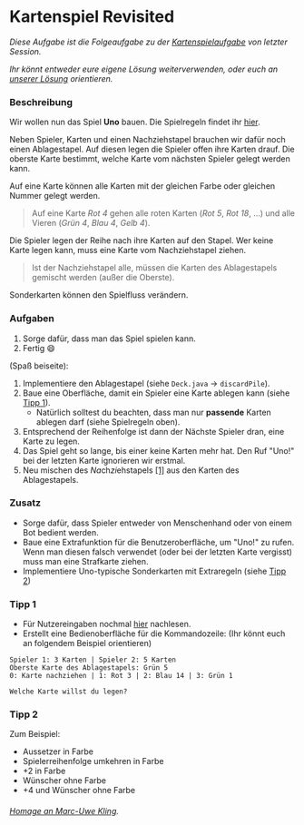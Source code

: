 # Kartenspiel Revisited

*Diese Aufgabe ist die Folgeaufgabe zu der [Kartenspielaufgabe](https://pibebtol.github.io/java-lessons/exercises/13Kartenspiel) von letzter Session.*

*Ihr könnt entweder eure eigene Lösung weiterverwenden, oder euch an [unserer Lösung](https://github.com/pibebtol/java-lessons/tree/master/exercises/solutions/12Kartenspiel) orientieren.*

### Beschreibung
Wir wollen nun das Spiel **Uno** bauen. Die Spielregeln findet ihr [hier](https://www.uno-kartenspiel.de/spielregeln/).

Neben Spieler, Karten und einen Nachziehstapel brauchen wir dafür noch einen Ablagestapel.
Auf diesen legen die Spieler offen ihre Karten drauf. Die oberste Karte bestimmt, welche Karte vom nächsten Spieler gelegt werden kann.

Auf eine Karte können alle Karten mit der gleichen Farbe oder gleichen Nummer gelegt werden.
> Auf eine Karte *Rot 4* gehen alle roten Karten (*Rot 5*, *Rot 18*, …) und alle Vieren (*Grün 4*, *Blau 4*, *Gelb 4*).

Die Spieler legen der Reihe nach ihre Karten auf den Stapel. Wer keine Karte legen kann, muss eine Karte vom Nachziehstapel ziehen.
> Ist der Nachziehstapel alle, müssen die Karten des Ablagestapels gemischt werden (außer die Oberste).

Sonderkarten können den Spielfluss verändern.

### Aufgaben
1. Sorge dafür, dass man das Spiel spielen kann.
1. Fertig :smile:

(Spaß beiseite):
1. Implementiere den Ablagestapel (siehe `Deck.java` -> `discardPile`).
1. Baue eine Oberfläche, damit ein Spieler eine Karte ablegen kann (siehe [Tipp 1](#tipp-1)).
    - Natürlich solltest du beachten, dass man nur **passende** Karten ablegen darf (siehe Spielregeln oben).
3. Entsprechend der Reihenfolge ist dann der Nächste Spieler dran, eine Karte zu legen.
4. Das Spiel geht so lange, bis einer keine Karten mehr hat. Den Ruf "Uno!" bei der letzten Karte ignorieren wir erstmal.
5. Neu mischen des *Na*ch*zi*ehstapels [[1]](#homage-an-mark-uwe-kling) aus den Karten des Ablagestapels.

### Zusatz
- Sorge dafür, dass Spieler entweder von Menschenhand oder von einem Bot bedient werden.
- Baue eine Extrafunktion für die Benutzeroberfläche, um "Uno!" zu rufen. Wenn man diesen falsch verwendet (oder bei der letzten Karte vergisst) muss man eine Strafkarte ziehen.
- Implementiere Uno-typische Sonderkarten mit Extraregeln (siehe [Tipp 2](#tipp-2))

### Tipp 1
* Für Nutzereingaben nochmal [hier](http://alvinalexander.com/java/edu/pj/pj010005) nachlesen.
* Erstellt eine Bedienoberfläche für die Kommandozeile:
(Ihr könnt euch an folgendem Beispiel orientieren)

```
Spieler 1: 3 Karten | Spieler 2: 5 Karten 
Oberste Karte des Ablagestapels: Grün 5
0: Karte nachziehen | 1: Rot 3 | 2: Blau 14 | 3: Grün 1

Welche Karte willst du legen?
```

### Tipp 2
Zum Beispiel:
* Aussetzer in Farbe
* Spielerreihenfolge umkehren in Farbe
* +2 in Farbe
* Wünscher ohne Farbe
* +4 und Wünscher ohne Farbe

###### [*Homage an Marc-Uwe Kling*](http://www.halt-mal-kurz.de/).
